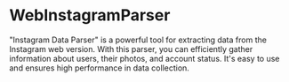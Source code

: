 # WebInstagramParser
"Instagram Data Parser" is a powerful tool for extracting data from the Instagram web version. With this parser, you can efficiently gather information about users, their photos, and account status. It's easy to use and ensures high performance in data collection.
